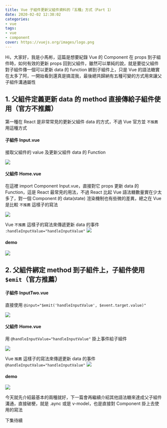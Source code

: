 ```yaml
---
title: Vue 子組件更新父組件資料的『五種』方式（Part 1）
date: 2020-02-02 12:38:02
categories:
- vue
tags:
- vue
- component
cover: https://vuejs.org/images/logo.png
---
```


Hi，大家好，我是小馬彬，這篇是想要紀錄 Vue 的 Component 在 props 到子組件時，如何有效的更新 props 回到父組件，雖然可以單純的說，就是要從父組件對子組件傳一個可以更新 data 的 function 綁到子組件上，只是 Vue 的語法糖實在太多了阿，一開始看到還真是搞混我，最後總共歸納有五種可變的方式用來讓父子組件溝通屬性

## 1. 父組件定義更新 data 的 method 直接傳給子組件使用（官方不推薦）

第一種在 React 是非常常見的更新父組件 data 的方式，不過 Vue 官方並 `不推薦` 用這種方式

#### 子組件 Input.vue

接取父組件的 value 及更新父組件 data 的 Function

![](https://i.imgur.com/KO8umuN.png)

#### 父組件 Home.vue

在這裡 import Component Input.vue，直接對它 props 更新 data 的 Function，這是 React 最常見的用法，不過 React 比起 Vue 語法糖數量實在少太多了，對一個 Component 的 data(state) 渲染機制也有些微的差異，總之在 Vue 是比較 `不推薦` 這樣子的寫法

![](https://i.imgur.com/UJFAQhu.png)

Vue `不推薦` 這樣子的寫法來傳遞更新 data 的事件 `:handleInputValue="handleInputValue"`
![](https://i.imgur.com/MBETGZ2.png)

#### demo

![](https://i.imgur.com/3XxNglE.gif)

## 2. 父組件綁定 method 到子組件上，子組件使用 `$emit`（官方推薦）

#### 子組件 InputTwo.vue

直接使用 `@input="$emit('handleInputValue', $event.target.value)"`

![](https://i.imgur.com/cP0xn45.png)

#### 父組件 Home.vue

用 `@handleInputValue="handleInputValue"` 掛上事件給子組件

![](https://i.imgur.com/nQ4yta1.png)

Vue `推薦` 這樣子的寫法來傳遞更新 data 的事件 `@handleInputValue="handleInputValue"`
![](https://i.imgur.com/2ml6hhu.png)

#### demo

![](https://i.imgur.com/zYc4Evp.gif)

今天就先介紹最基本的兩種就好，下一篇會再繼續介紹其他語法糖來達成父子組件溝通，直接破梗，就是 .aync 或是 v-model，也是直接對 Component 掛上去使用的寫法

下集待續
